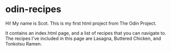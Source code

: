 # odin-recipes
Hi! My name is Scot. This is my first html project from The Odin Project.

It contains an index.html page, and a list of recipes that you can navigate to.
The recipes I've included in this page are Lasagna, Buttered Chicken, and Tonkotsu Ramen.